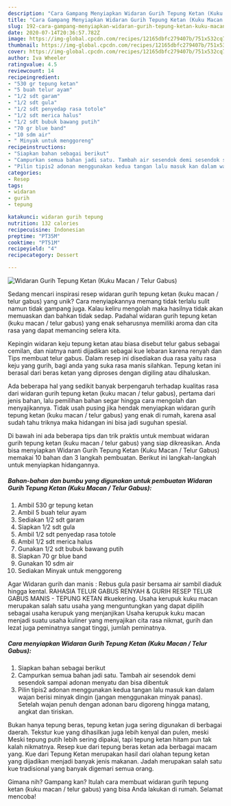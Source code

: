 ```yaml
---
description: "Cara Gampang Menyiapkan Widaran Gurih Tepung Ketan (Kuku Macan / Telur Gabus) Anti Gagal"
title: "Cara Gampang Menyiapkan Widaran Gurih Tepung Ketan (Kuku Macan / Telur Gabus) Anti Gagal"
slug: 192-cara-gampang-menyiapkan-widaran-gurih-tepung-ketan-kuku-macan-telur-gabus-anti-gagal
date: 2020-07-14T20:36:57.782Z
image: https://img-global.cpcdn.com/recipes/12165dbfc279407b/751x532cq70/widaran-gurih-tepung-ketan-kuku-macan-telur-gabus-foto-resep-utama.jpg
thumbnail: https://img-global.cpcdn.com/recipes/12165dbfc279407b/751x532cq70/widaran-gurih-tepung-ketan-kuku-macan-telur-gabus-foto-resep-utama.jpg
cover: https://img-global.cpcdn.com/recipes/12165dbfc279407b/751x532cq70/widaran-gurih-tepung-ketan-kuku-macan-telur-gabus-foto-resep-utama.jpg
author: Iva Wheeler
ratingvalue: 4.5
reviewcount: 14
recipeingredient:
- "530 gr tepung ketan"
- "5 buah telur ayam"
- "1/2 sdt garam"
- "1/2 sdt gula"
- "1/2 sdt penyedap rasa totole"
- "1/2 sdt merica halus"
- "1/2 sdt bubuk bawang putih"
- "70 gr blue band"
- "10 sdm air"
- " Minyak untuk menggoreng"
recipeinstructions:
- "Siapkan bahan sebagai berikut"
- "Campurkan semua bahan jadi satu. Tambah air sesendok demi sesendok sampai adonan menyatu dan bisa dibentuk"
- "Pilin tipis2 adonan menggunakan kedua tangan lalu masuk kan dalam wajan berisi minyak dingin (jangan menggunakan minyak panas). Setelah wajan penuh dengan adonan baru digoreng hingga matang, angkat dan tiriskan."
categories:
- Resep
tags:
- widaran
- gurih
- tepung

katakunci: widaran gurih tepung 
nutrition: 132 calories
recipecuisine: Indonesian
preptime: "PT35M"
cooktime: "PT51M"
recipeyield: "4"
recipecategory: Dessert

---
```



![Widaran Gurih Tepung Ketan (Kuku Macan / Telur Gabus)](https://img-global.cpcdn.com/recipes/12165dbfc279407b/751x532cq70/widaran-gurih-tepung-ketan-kuku-macan-telur-gabus-foto-resep-utama.jpg)

Sedang mencari inspirasi resep widaran gurih tepung ketan (kuku macan / telur gabus) yang unik? Cara menyiapkannya memang tidak terlalu sulit namun tidak gampang juga. Kalau keliru mengolah maka hasilnya tidak akan memuaskan dan bahkan tidak sedap. Padahal widaran gurih tepung ketan (kuku macan / telur gabus) yang enak seharusnya memiliki aroma dan cita rasa yang dapat memancing selera kita.

Kepingin widaran keju tepung ketan atau biasa disebut telur gabus sebagai cemilan, dan niatnya nanti dijadikan sebagai kue lebaran karena renyah dan Tips membuat telur gabus. Dalam resep ini disediakan dua rasa yaitu rasa keju yang gurih, bagi anda yang suka rasa manis silahkan. Tepung ketan ini berasal dari beras ketan yang diproses dengan digiling atau dihaluskan.

Ada beberapa hal yang sedikit banyak berpengaruh terhadap kualitas rasa dari widaran gurih tepung ketan (kuku macan / telur gabus), pertama dari jenis bahan, lalu pemilihan bahan segar hingga cara mengolah dan menyajikannya. Tidak usah pusing jika hendak menyiapkan widaran gurih tepung ketan (kuku macan / telur gabus) yang enak di rumah, karena asal sudah tahu triknya maka hidangan ini bisa jadi suguhan spesial.


Di bawah ini ada beberapa tips dan trik praktis untuk membuat widaran gurih tepung ketan (kuku macan / telur gabus) yang siap dikreasikan. Anda bisa menyiapkan Widaran Gurih Tepung Ketan (Kuku Macan / Telur Gabus) memakai 10 bahan dan 3 langkah pembuatan. Berikut ini langkah-langkah untuk menyiapkan hidangannya.

<!--inarticleads1-->

##### Bahan-bahan dan bumbu yang digunakan untuk pembuatan Widaran Gurih Tepung Ketan (Kuku Macan / Telur Gabus):

1. Ambil 530 gr tepung ketan
1. Ambil 5 buah telur ayam
1. Sediakan 1/2 sdt garam
1. Siapkan 1/2 sdt gula
1. Ambil 1/2 sdt penyedap rasa totole
1. Ambil 1/2 sdt merica halus
1. Gunakan 1/2 sdt bubuk bawang putih
1. Siapkan 70 gr blue band
1. Gunakan 10 sdm air
1. Sediakan  Minyak untuk menggoreng


Agar Widaran gurih dan manis : Rebus gula pasir bersama air sambil diaduk hingga kental. RAHASIA TELUR GABUS RENYAH &amp; GURIH RESEP TELUR GABUS MANIS - TEPUNG KETAN #kuekering. Usaha kerupuk kuku macan merupakan salah satu usaha yang menguntungkan yang dapat dipilih sebagai usaha kerupuk yang menjanjikan Usaha kerupuk kuku macan menjadi suatu usaha kuliner yang menyajikan cita rasa nikmat, gurih dan lezat juga peminatnya sangat tinggi, jumlah peminatnya. 

<!--inarticleads2-->

##### Cara menyiapkan Widaran Gurih Tepung Ketan (Kuku Macan / Telur Gabus):

1. Siapkan bahan sebagai berikut
1. Campurkan semua bahan jadi satu. Tambah air sesendok demi sesendok sampai adonan menyatu dan bisa dibentuk
1. Pilin tipis2 adonan menggunakan kedua tangan lalu masuk kan dalam wajan berisi minyak dingin (jangan menggunakan minyak panas). Setelah wajan penuh dengan adonan baru digoreng hingga matang, angkat dan tiriskan.


Bukan hanya tepung beras, tepung ketan juga sering digunakan di berbagai daerah. Tekstur kue yang dihasilkan juga lebih kenyal dan pulen, meski Meski tepung putih lebih sering dipakai, tapi tepung ketan hitam pun tak kalah nikmatnya. Resep kue dari tepung beras ketan ada berbagai macam yang. Kue dari Tepung Ketan merupakan hasil dari olahan tepung ketan yang dijadikan menjadi banyak jenis makanan. Jadah merupakan salah satu kue tradisional yang banyak digemari semua orang. 

Gimana nih? Gampang kan? Itulah cara membuat widaran gurih tepung ketan (kuku macan / telur gabus) yang bisa Anda lakukan di rumah. Selamat mencoba!
